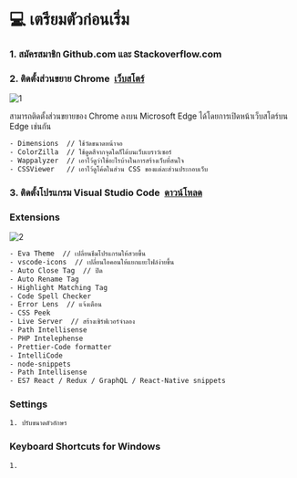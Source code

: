 # :computer: เตรียมตัวก่อนเริ่ม
<h3 align="left">1. สมัครสมาชิก Github.com และ Stackoverflow.com</h3>

<h3 align="left">2. ติดตั้งส่วนขยาย Chrome&nbsp;&nbsp;<a href="https://chrome.google.com/webstore/category/extensions">เว็บสโตร์</a></h3>

![1](https://github.com/1ttikorn/document-prepare/assets/38392149/68270c9f-1e94-4427-92fb-257606d4f640)

สามารถติดตั้งส่วนขยายของ Chrome ลงบน Microsoft Edge ได้โดยการเปิดหน้าเว็บสโตร์บน Edge เช่นกัน

```html
- Dimensions  // ใช้วัดขนาดหน้าจอ
- ColorZilla  // ใช้ดูดสีจากจุดใดก็ได้บนเว็บเบราว์เซอร์
- Wappalyzer  // เอาไว้ดูว่าใช้อะไรบ้างในการสร้างเว็บที่สนใจ
- CSSViewer   // เอาไว้ดูโค้ดในส่วน CSS ของแต่ละส่วนประกอบเว็บ
```


<h3 align="left">3. ติดตั้งโปรแกรม Visual Studio Code&nbsp;&nbsp;<a href="https://code.visualstudio.com/">ดาวน์โหลด</a></h3>

### Extensions

![2](https://github.com/1ttikorn/document-prepare/assets/38392149/6b628933-9624-423b-96ca-9785d20dbb00)

```bash
- Eva Theme  // เปลี่ยนธีมโปรแกรมให้สวยขึ้น
- vscode-icons  // เปลี่ยนไอคอนให้แยกแยะไฟล์ง่ายขึ้น
- Auto Close Tag  // ปิด
- Auto Rename Tag
- Highlight Matching Tag
- Code Spell Checker
- Error Lens  // แจ้งเตือน
- CSS Peek
- Live Server  // สร้างเซิร์ฟเวอร์จำลอง
- Path Intellisense
- PHP Intelephense
- Prettier-Code formatter
- IntelliCode
- node-snippets
- Path Intellisense
- ES7 React / Redux / GraphQL / React-Native snippets
```

### Settings
```bash
1. ปรับขนาดตัวอักษร
```

### Keyboard Shortcuts for Windows
```bash
1. 
```



